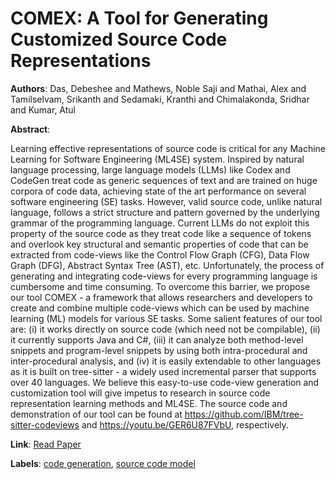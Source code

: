 # COMEX: A Tool for Generating Customized Source Code Representations

**Authors**: Das, Debeshee and Mathews, Noble Saji and Mathai, Alex and Tamilselvam, Srikanth and Sedamaki, Kranthi and Chimalakonda, Sridhar and Kumar, Atul

**Abstract**:

Learning effective representations of source code is critical for any Machine Learning for Software Engineering (ML4SE) system. Inspired by natural language processing, large language models (LLMs) like Codex and CodeGen treat code as generic sequences of text and are trained on huge corpora of code data, achieving state of the art performance on several software engineering (SE) tasks. However, valid source code, unlike natural language, follows a strict structure and pattern governed by the underlying grammar of the programming language. Current LLMs do not exploit this property of the source code as they treat code like a sequence of tokens and overlook key structural and semantic properties of code that can be extracted from code-views like the Control Flow Graph (CFG), Data Flow Graph (DFG), Abstract Syntax Tree (AST), etc. Unfortunately, the process of generating and integrating code-views for every programming language is cumbersome and time consuming. To overcome this barrier, we propose our tool COMEX - a framework that allows researchers and developers to create and combine multiple code-views which can be used by machine learning (ML) models for various SE tasks. Some salient features of our tool are: (i) it works directly on source code (which need not be compilable), (ii) it currently supports Java and C#, (iii) it can analyze both method-level snippets and program-level snippets by using both intra-procedural and inter-procedural analysis, and (iv) it is easily extendable to other languages as it is built on tree-sitter - a widely used incremental parser that supports over 40 languages. We believe this easy-to-use code-view generation and customization tool will give impetus to research in source code representation learning methods and ML4SE. The source code and demonstration of our tool can be found at https://github.com/IBM/tree-sitter-codeviews and https://youtu.be/GER6U87FVbU, respectively.

**Link**: [Read Paper](https://arxiv.org/pdf/2307.04693)

**Labels**: [code generation](../../labels/code_generation.md), [source code model](../../labels/source_code_model.md)
